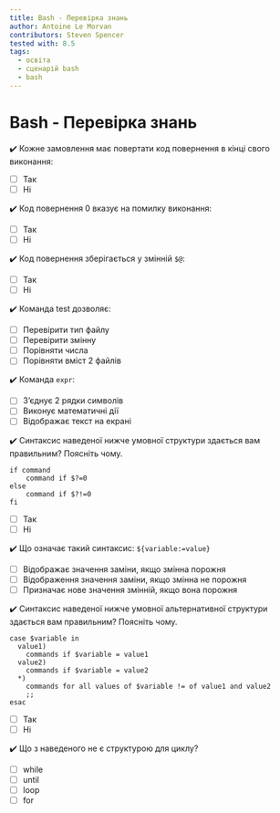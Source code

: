 ```yaml
---
title: Bash - Перевірка знань
author: Antoine Le Morvan
contributors: Steven Spencer
tested with: 8.5
tags:
  - освіта
  - сценарій bash
  - bash
---
```


# Bash - Перевірка знань

:heavy_check_mark: Кожне замовлення має повертати код повернення в кінці свого виконання:

- [ ] Так
- [ ] Ні

:heavy_check_mark: Код повернення 0 вказує на помилку виконання:

- [ ] Так
- [ ] Ні

:heavy_check_mark: Код повернення зберігається у змінній `$@`:

- [ ] Так
- [ ] Ні

:heavy_check_mark: Команда test дозволяє:

- [ ] Перевірити тип файлу
- [ ] Перевірити змінну
- [ ] Порівняти числа
- [ ] Порівняти вміст 2 файлів

:heavy_check_mark: Команда `expr`:

- [ ] З’єднує 2 рядки символів
- [ ] Виконує математичні дії
- [ ] Відображає текст на екрані

:heavy_check_mark: Синтаксис наведеної нижче умовної структури здається вам правильним? Поясніть чому.

```
if command
    command if $?=0
else
    command if $?!=0
fi
```

- [ ] Так
- [ ] Ні

:heavy_check_mark: Що означає такий синтаксис: `${variable:=value}`

- [ ] Відображає значення заміни, якщо змінна порожня
- [ ] Відображення значення заміни, якщо змінна не порожня
- [ ] Призначає нове значення змінній, якщо вона порожня

:heavy_check_mark: Синтаксис наведеної нижче умовної альтернативної структури здається вам правильним? Поясніть чому.

```
case $variable in
  value1)
    commands if $variable = value1
  value2)
    commands if $variable = value2
  *)
    commands for all values of $variable != of value1 and value2
    ;;
esac
```

- [ ] Так
- [ ] Ні

:heavy_check_mark: Що з наведеного не є структурою для циклу?

- [ ] while
- [ ] until
- [ ] loop
- [ ] for
